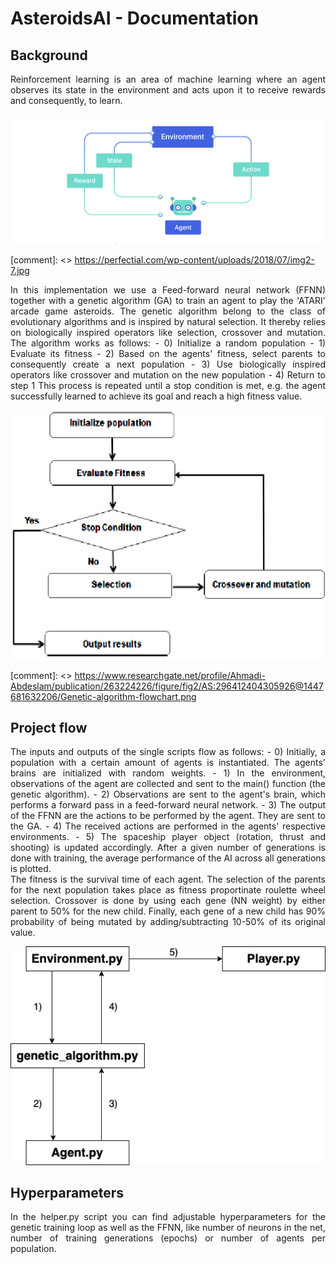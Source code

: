 # AsteroidsAI - Documentation

## Background

<p align="justify"> 
Reinforcement learning is an area of machine learning where an agent observes its state in the environment and acts upon it to receive rewards and consequently, to learn.
</p>

<img src="resources/RL.jpeg" width="600"/>

[comment]: <> https://perfectial.com/wp-content/uploads/2018/07/img2-7.jpg

<p align="justify">
In this implementation we use a Feed-forward neural network (FFNN) together with a genetic algorithm (GA) to train an agent to play the 'ATARI' arcade game asteroids. The genetic algorithm belong to the class of evolutionary algorithms and is inspired by natural selection. It thereby relies on biologically inspired operators like selection, crossover and mutation. The algorithm works as follows:
- 0) Initialize a random population
- 1) Evaluate its fitness
- 2) Based on the agents' fitness, select parents to consequently create a next population
- 3) Use biologically inspired operators like crossover and mutation on the new population
- 4) Return to step 1
This process is repeated until a stop condition is met, e.g. the agent successfully learned to achieve its goal and reach a high fitness value.
</p>

<img src="resources/ga_flowchart.png" width="600"/>

[comment]: <> https://www.researchgate.net/profile/Ahmadi-Abdeslam/publication/263224226/figure/fig2/AS:296412404305926@1447681632206/Genetic-algorithm-flowchart.png

## Project flow

<p align="justify"> 
The inputs and outputs of the single scripts flow as follows:
- 0) Initially, a population with a certain amount of agents is instantiated. The agents' brains are initialized with random weights.
- 1) In the environment, observations of the agent are collected and sent to the main() function (the genetic algorithm).
- 2) Observations are sent to the agent's brain, which performs a forward pass in a feed-forward neural network.
- 3) The output of the FFNN are the actions to be performed by the agent. They are sent to the GA.
- 4) The received actions are performed in the agents' respective environments.
- 5) The spaceship player object (rotation, thrust and shooting) is updated accordingly.
After a given number of generations is done with training, the average performance of the AI across all generations is plotted.
</br>
The fitness is the survival time of each agent. The selection of the parents for the next population takes place as fitness proportinate roulette wheel selection. Crossover is done by using each gene (NN weight) by either parent to 50% for the new child. Finally, each gene of a new child has 90% probability of being mutated by adding/subtracting 10-50% of its original value.
</p>

<img src="resources/flowdiagram.png" width="600"/>

## Hyperparameters
<p align="justify"> 
In the helper.py script you can find adjustable hyperparameters for the genetic training loop as well as the FFNN, like number of neurons in the net, number of training generations (epochs) or number of agents per population.
</p>

